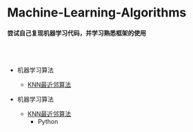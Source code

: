 Machine-Learning-Algorithms
=
#### 尝试自己复现机器学习代码，并学习熟悉框架的使用
<br>
<br>

* 机器学习算法
    * [KNN最近邻算法](KNN.ipynb)

* 机器学习算法  
    * [KNN最近邻算法](![](https://github.com/https://github.com/aeternae/Machine-Learning-Algorithms/KNN.ipynb)) 
        * Python  
